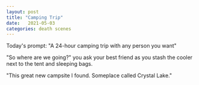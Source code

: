```yaml
---
layout: post
title: "Camping Trip"
date:   2021-05-03
categories: death scenes
---
```

Today's prompt: "A 24-hour camping trip with any person you want"

"So where are we going?" you ask your best friend as you stash the cooler next to the tent and sleeping bags.

"This great new campsite I found. Someplace called Crystal Lake."
